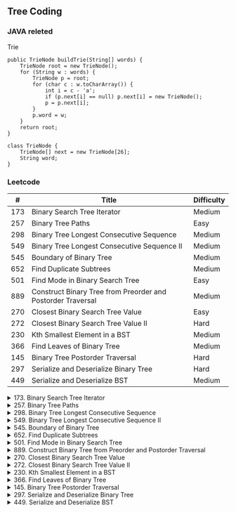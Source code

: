 ## Tree Coding

### JAVA releted
Trie
```
public TrieNode buildTrie(String[] words) {
    TrieNode root = new TrieNode();
    for (String w : words) {
        TrieNode p = root;
        for (char c : w.toCharArray()) {
            int i = c - 'a';
            if (p.next[i] == null) p.next[i] = new TrieNode();
            p = p.next[i];
        }
        p.word = w;
    }
    return root;
}

class TrieNode {
    TrieNode[] next = new TrieNode[26];
    String word;
}
```

### Leetcode

\#| Title|Difficulty
--|--|--
173   | Binary Search Tree Iterator  |  Medium
257    | Binary Tree Paths  |  Easy
298    | Binary Tree Longest Consecutive Sequence   | Medium
549   | Binary Tree Longest Consecutive Sequence II    |Medium
545  |  Boundary of Binary Tree   | Medium
652   | Find Duplicate Subtrees  |  Medium
501   | Find Mode in Binary Search Tree   | Easy
889    |Construct Binary Tree from Preorder and Postorder Traversal   | Medium
270    |Closest Binary Search Tree Value  |  Easy
272    |Closest Binary Search Tree Value II  |  Hard
230    | Kth Smallest Element in a BST  |  Medium
366   | Find Leaves of Binary Tree   | Medium
145   | Binary Tree Postorder Traversal   | Hard
297  |  Serialize and Deserialize Binary Tree  |  Hard
449   | Serialize and Deserialize BST  |  Medium

<details>
<summary>173. Binary Search Tree Iterator</summary>
Implement an iterator over a binary search tree (BST). Your iterator will be initialized with the root node of a BST.

Calling next() will return the next smallest number in the BST.
</details>

<details>
<summary>257. Binary Tree Paths</summary>
Given a binary tree, return all root-to-leaf paths.

Note: A leaf is a node with no children.

Example:

Input:

   1
 /   \
2     3
 \
  5

Output: ["1->2->5", "1->3"]
</details>

<details>
<summary>298. Binary Tree Longest Consecutive Sequence</summary>
Given a binary tree, find the length of the longest consecutive sequence path.

The path refers to any sequence of nodes from some starting node to any node in the tree along the parent-child connections. The longest consecutive path need to be from parent to child (cannot be the reverse).

For example,

   1
    \
     3
    / \
   2   4
        \
         5
Longest consecutive sequence path is 3-4-5, so return 3.
</details>

<details>
<summary>549. Binary Tree Longest Consecutive Sequence II</summary>
Given a binary tree, you need to find the length of Longest Consecutive Path in Binary Tree.

Especially, this path can be either increasing or decreasing. For example, [1,2,3,4] and [4,3,2,1] are both considered valid, but the path [1,2,4,3] is not valid. On the other hand, the path can be in the child-Parent-child order, where not necessarily be parent-child order.

Example 1:

Input:
        2
       / \
      1   3
Output: 3
Explanation: The longest consecutive path is [1, 2, 3] or [3, 2, 1].
</details>

<details>
<summary>545. Boundary of Binary Tree </summary>
Given a binary tree, return the values of its boundary in anti-clockwise direction starting from root. Boundary includes left boundary, leaves, and right boundary in order without duplicate nodes.

Left boundary is defined as the path from root to the left-most node. Right boundary is defined as the path from root to the right-most node. If the root doesn't have left subtree or right subtree, then the root itself is left boundary or right boundary. Note this definition only applies to the input binary tree, and not applies to any subtrees.

The left-most node is defined as a leaf node you could reach when you always firstly travel to the left subtree if exists. If not, travel to the right subtree. Repeat until you reach a leaf node.

The right-most node is also defined by the same way with left and right exchanged.

Example 1
Input:
    ____1_____
   /          \
  2            3
 / \          / 
4   5        6   
   / \      / \
  7   8    9  10  
       
Ouput:
[1,2,4,7,8,9,10,6,3]
</details>

<details>
<summary>652. Find Duplicate Subtrees</summary>
Given a binary tree, return all duplicate subtrees. For each kind of duplicate subtrees, you only need to return the root node of any one of them.

Two trees are duplicate if they have the same structure with same node values.
        1
       / \
      2   3
     /   / \
    4   2   4
       /
      4
The following are two duplicate subtrees:

      2
     /
    4
and

    4
</details>

<details>
<summary>501. Find Mode in Binary Search Tree</summary>
Given a binary search tree (BST) with duplicates, find all the mode(s) (the most frequently occurred element) in the given BST.

Assume a BST is defined as follows:

The left subtree of a node contains only nodes with keys less than or equal to the node's key.
The right subtree of a node contains only nodes with keys greater than or equal to the node's key.
Both the left and right subtrees must also be binary search trees.
 

For example:
Given BST [1,null,2,2],

   1
    \
     2
    /
   2
 

return [2].
</details>

<details>
<summary>889. Construct Binary Tree from Preorder and Postorder Traversal </summary>
Return any binary tree that matches the given preorder and postorder traversals.

Values in the traversals pre and post are distinct positive integers.
Example 1:
Input: pre = [1,2,4,5,3,6,7], post = [4,5,2,6,7,3,1]
Output: [1,2,3,4,5,6,7]
</details>

<details>
<summary>270. Closest Binary Search Tree Value</summary>
Given a non-empty binary search tree and a target value, find the value in the BST that is closest to the target.

Note:

Given target value is a floating point.
You are guaranteed to have only one unique value in the BST that is closest to the target.
</details>

<details>
<summary>272. Closest Binary Search Tree Value II </summary>
Given a non-empty binary search tree and a target value, find k values in the BST that are closest to the target.

Note:

Given target value is a floating point.
You may assume k is always valid, that is: k≤ total nodes.
You are guaranteed to have only one unique set of k values in the BST that are closest to the target.
Example:

Input: root = [4,2,5,1,3], target = 3.714286, and k = 2

    4
   / \
  2   5
 / \
1   3

Output: [4,3]
</details>

<details>
<summary>230. Kth Smallest Element in a BST </summary>
Given a binary search tree, write a function kthSmallest to find the kth smallest element in it.

Note:
You may assume k is always valid, 1 ≤ k ≤ BST's total elements.

Example 1:

Input: root = [3,1,4,null,2], k = 1
   3
  / \
 1   4
  \
   2
Output: 1
</details>

<details>
<summary>366. Find Leaves of Binary Tree</summary>
Given a binary tree, collect a tree's nodes as if you were doing this: Collect and remove all leaves, repeat until the tree is empty.

Example:

Input: [1,2,3,4,5]
  
          1
         / \
        2   3
       / \     
      4   5    

Output: [[4,5,3],[2],[1]]
 

Explanation:

1. Removing the leaves [4,5,3] would result in this tree:

          1
         / 
        2  
</details>

<details>
<summary>145. Binary Tree Postorder Traversal</summary>
Given a binary tree, return the postorder traversal of its nodes' values.

Example:

Input: [1,null,2,3]
   1
    \
     2
    /
   3

Output: [3,2,1]
</details>

<details>
<summary>297. Serialize and Deserialize Binary Tree </summary>
Serialization is the process of converting a data structure or object into a sequence of bits so that it can be stored in a file or memory buffer, or transmitted across a network connection link to be reconstructed later in the same or another computer environment.

Design an algorithm to serialize and deserialize a binary tree. There is no restriction on how your serialization/deserialization algorithm should work. You just need to ensure that a binary tree can be serialized to a string and this string can be deserialized to the original tree structure.

Example: 

You may serialize the following tree:

    1
   / \
  2   3
     / \
    4   5

as "[1,2,3,null,null,4,5]"
</details>

<details>
<summary>449. Serialize and Deserialize BST</summary>
Serialization is the process of converting a data structure or object into a sequence of bits so that it can be stored in a file or memory buffer, or transmitted across a network connection link to be reconstructed later in the same or another computer environment.

Design an algorithm to serialize and deserialize a binary search tree. There is no restriction on how your serialization/deserialization algorithm should work. You just need to ensure that a binary search tree can be serialized to a string and this string can be deserialized to the original tree structure.

The encoded string should be as compact as possible.

Note: Do not use class member/global/static variables to store states. Your serialize and deserialize algorithms should be stateless.
</details>
